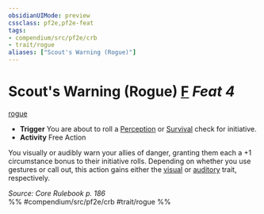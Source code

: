 ```yaml
---
obsidianUIMode: preview
cssclass: pf2e,pf2e-feat
tags:
- compendium/src/pf2e/crb
- trait/rogue
aliases: ["Scout's Warning (Rogue)"]
---
```

# Scout's Warning (Rogue)  [F](../../rules/core-rulebook/chapter-9-playing-the-game.md#Actions "Free Action") *Feat 4*  
[rogue](../../rules/traits/rogue.md)  

- **Trigger** You are about to roll a [Perception](../skills.md#Perception) or [Survival](../skills.md#Survival) check for initiative.
- **Activity** Free Action

You visually or audibly warn your allies of danger, granting them each a +1 circumstance bonus to their initiative rolls. Depending on whether you use gestures or call out, this action gains either the [visual](../../rules/traits/visual.md) or [auditory](../../rules/traits/auditory.md) trait, respectively.

*Source: Core Rulebook p. 186*  
%% #compendium/src/pf2e/crb #trait/rogue %%